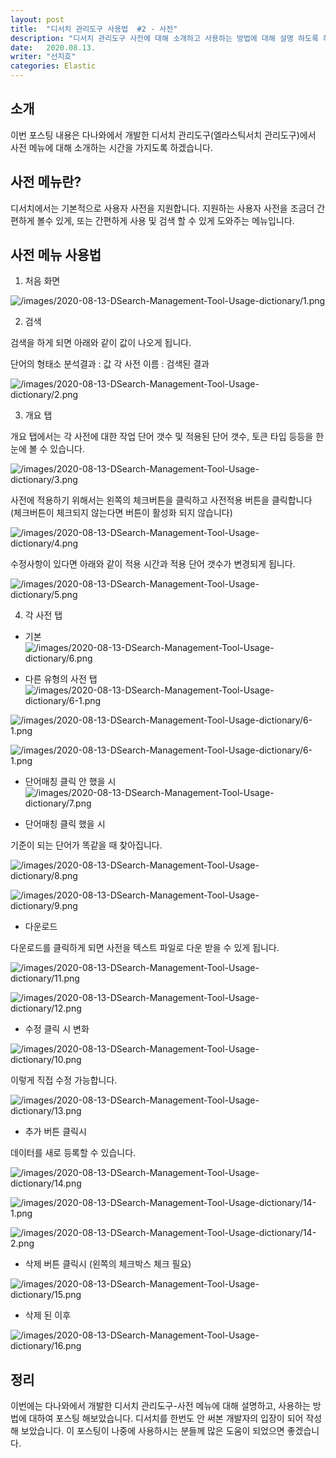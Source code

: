 ```yaml
---
layout: post
title:  "디서치 관리도구 사용법  #2 - 사전"
description: "디서치 관리도구 사전에 대해 소개하고 사용하는 방법에 대해 설명 하도록 하겠습니다." 
date:   2020.08.13. 
writer: "선지호"  
categories: Elastic 
---
```


## 소개

이번 포스팅 내용은 다나와에서 개발한 디서치 관리도구(엘라스틱서치 관리도구)에서 사전 메뉴에 대해 소개하는 시간을 가지도록 하겠습니다.

## 사전 메뉴란?

디서치에서는 기본적으로 사용자 사전을 지원합니다. 
지원하는 사용자 사전을 조금더 간편하게 볼수 있게, 또는 간편하게 사용 및 검색 할 수 있게 도와주는 메뉴입니다.

## 사전 메뉴 사용법 

1. 처음 화면 

![/images/2020-08-13-DSearch-Management-Tool-Usage-dictionary/1.png](/images/2020-08-13-DSearch-Management-Tool-Usage-dictionary/1.png)

2. 검색 

검색을 하게 되면 아래와 같이 값이 나오게 됩니다.

단어의 형태소 분석결과 : 값
각 사전 이름 : 검색된 결과 

![/images/2020-08-13-DSearch-Management-Tool-Usage-dictionary/2.png](/images/2020-08-13-DSearch-Management-Tool-Usage-dictionary/2.png)

3. 개요 탭 

개요 탭에서는 각 사전에 대한 작업 단어 갯수 및 적용된 단어 갯수, 토큰 타입 등등을 한눈에 볼 수 있습니다.

![/images/2020-08-13-DSearch-Management-Tool-Usage-dictionary/3.png](/images/2020-08-13-DSearch-Management-Tool-Usage-dictionary/3.png)

사전에 적용하기 위해서는 왼쪽의 체크버튼을 클릭하고 사전적용 버튼을 클릭합니다 (체크버튼이 체크되지 않는다면 버튼이 활성화 되지 않습니다)

![/images/2020-08-13-DSearch-Management-Tool-Usage-dictionary/4.png](/images/2020-08-13-DSearch-Management-Tool-Usage-dictionary/4.png)

수정사항이 있다면 아래와 같이 적용 시간과 적용 단어 갯수가 변경되게 됩니다.

![/images/2020-08-13-DSearch-Management-Tool-Usage-dictionary/5.png](/images/2020-08-13-DSearch-Management-Tool-Usage-dictionary/5.png)

4. 각 사전 탭

- 기본 
![/images/2020-08-13-DSearch-Management-Tool-Usage-dictionary/6.png](/images/2020-08-13-DSearch-Management-Tool-Usage-dictionary/6.png)

- 다른 유형의 사전 탭
![/images/2020-08-13-DSearch-Management-Tool-Usage-dictionary/6-1.png](/images/2020-08-13-DSearch-Management-Tool-Usage-dictionary/6-1.png)

![/images/2020-08-13-DSearch-Management-Tool-Usage-dictionary/6-1.png](/images/2020-08-13-DSearch-Management-Tool-Usage-dictionary/6-2.png)

![/images/2020-08-13-DSearch-Management-Tool-Usage-dictionary/6-1.png](/images/2020-08-13-DSearch-Management-Tool-Usage-dictionary/6-3.png)


- 단어매칭 클릭 안 했을 시
![/images/2020-08-13-DSearch-Management-Tool-Usage-dictionary/7.png](/images/2020-08-13-DSearch-Management-Tool-Usage-dictionary/7.png)

- 단어매칭 클릭 했을 시 

기준이 되는 단어가 똑같을 때 찾아집니다.

![/images/2020-08-13-DSearch-Management-Tool-Usage-dictionary/8.png](/images/2020-08-13-DSearch-Management-Tool-Usage-dictionary/8.png)

![/images/2020-08-13-DSearch-Management-Tool-Usage-dictionary/9.png](/images/2020-08-13-DSearch-Management-Tool-Usage-dictionary/9.png)

- 다운로드 

다운로드를 클릭하게 되면 사전을 텍스트 파일로 다운 받을 수 있게 됩니다.

![/images/2020-08-13-DSearch-Management-Tool-Usage-dictionary/11.png](/images/2020-08-13-DSearch-Management-Tool-Usage-dictionary/11.png)

![/images/2020-08-13-DSearch-Management-Tool-Usage-dictionary/12.png](/images/2020-08-13-DSearch-Management-Tool-Usage-dictionary/12.png)

- 수정 클릭 시 변화 

![/images/2020-08-13-DSearch-Management-Tool-Usage-dictionary/10.png](/images/2020-08-13-DSearch-Management-Tool-Usage-dictionary/10.png)

이렇게 직접 수정 가능합니다.

![/images/2020-08-13-DSearch-Management-Tool-Usage-dictionary/13.png](/images/2020-08-13-DSearch-Management-Tool-Usage-dictionary/13.png)

- 추가 버튼 클릭시 

데이터를 새로 등록할 수 있습니다.

![/images/2020-08-13-DSearch-Management-Tool-Usage-dictionary/14.png](/images/2020-08-13-DSearch-Management-Tool-Usage-dictionary/14.png)

![/images/2020-08-13-DSearch-Management-Tool-Usage-dictionary/14-1.png](/images/2020-08-13-DSearch-Management-Tool-Usage-dictionary/14-1.png)

![/images/2020-08-13-DSearch-Management-Tool-Usage-dictionary/14-2.png](/images/2020-08-13-DSearch-Management-Tool-Usage-dictionary/14-2.png)

- 삭제 버튼 클릭시 (왼쪽의 체크박스 체크 필요)

![/images/2020-08-13-DSearch-Management-Tool-Usage-dictionary/15.png](/images/2020-08-13-DSearch-Management-Tool-Usage-dictionary/15.png)

- 삭제 된 이후 

![/images/2020-08-13-DSearch-Management-Tool-Usage-dictionary/16.png](/images/2020-08-13-DSearch-Management-Tool-Usage-dictionary/16.png)

## 정리

이번에는 다나와에서 개발한 디서치 관리도구-사전 메뉴에 대해 설명하고, 사용하는 방법에 대하여 포스팅 해보았습니다.
디서치를 한번도 안 써본 개발자의 입장이 되어 작성해 보았습니다.
이 포스팅이 나중에 사용하시는 분들께 많은 도움이 되었으면 좋겠습니다.